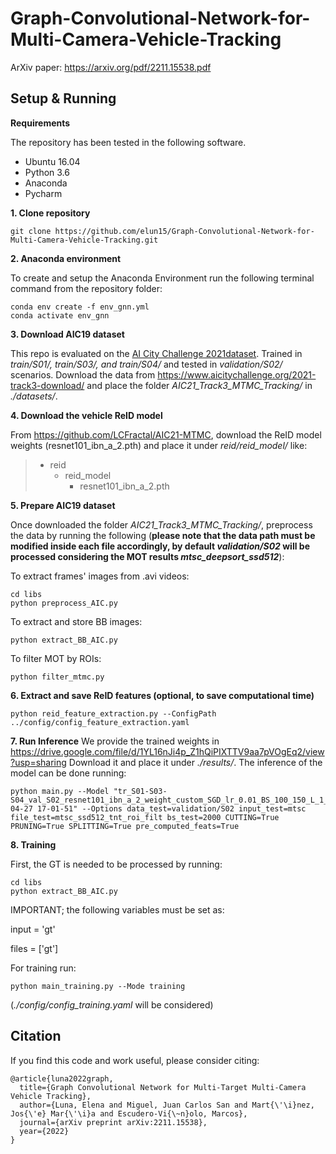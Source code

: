 



# Graph-Convolutional-Network-for-Multi-Camera-Vehicle-Tracking

ArXiv paper:  https://arxiv.org/pdf/2211.15538.pdf

## Setup & Running
**Requirements**

The repository has been tested in the following software.
* Ubuntu 16.04
* Python 3.6
* Anaconda
* Pycharm

**1. Clone repository**

```
git clone https://github.com/elun15/Graph-Convolutional-Network-for-Multi-Camera-Vehicle-Tracking.git
```

**2. Anaconda environment**

To create and setup the Anaconda Environment run the following terminal command from the repository folder:
```
conda env create -f env_gnn.yml
conda activate env_gnn
```

**3. Download AIC19 dataset**

This repo is evaluated on  the <u>AI City Challenge 2021dataset</u>. Trained in *train/S01/, *train/S03/*, and *train/S04/**  and tested in *validation/S02/* scenarios.
Download the data from https://www.aicitychallenge.org/2021-track3-download/ and place the folder *AIC21_Track3_MTMC_Tracking/*  in *./datasets/*.


**4. Download the vehicle ReID model**

From https://github.com/LCFractal/AIC21-MTMC, download the ReID model weights (resnet101_ibn_a_2.pth) and place it under *reid/reid_model/* like:

>   * reid
>     * reid_model 
>       * resnet101_ibn_a_2.pth

 
**5. Prepare AIC19 dataset**

Once downloaded the folder *AIC21_Track3_MTMC_Tracking/*, preprocess the data by running the following (**please note that the data path must be modified inside each file accordingly, by default *validation/S02* will be processed considering the MOT results *mtsc_deepsort_ssd512***):

To extract frames' images from .avi videos:                                                                
```
cd libs
python preprocess_AIC.py
```
To extract and store BB images:                                                                
```
python extract_BB_AIC.py
```
To filter MOT by ROIs:
```
python filter_mtmc.py
```
**6. Extract and save ReID features (optional, to save computational time)**

```
python reid_feature_extraction.py --ConfigPath ../config/config_feature_extraction.yaml
```

**7. Run Inference** 
We provide the trained weights in https://drive.google.com/file/d/1YL16nJi4p_Z1hQiPIXTTV9aa7pVOgEq2/view?usp=sharing  Download it and place it under *./results/*.
The inference of the model can be done running:
```
python main.py --Model "tr_S01-S03-S04_val_S02_resnet101_ibn_a_2_weight_custom_SGD_lr_0.01_BS_100_150_L_1_1FPR__2022-04-27 17-01-51" --Options data_test=validation/S02 input_test=mtsc file_test=mtsc_ssd512_tnt_roi_filt bs_test=2000 CUTTING=True PRUNING=True SPLITTING=True pre_computed_feats=True
```

**8. Training**

First, the GT is needed to be processed by running: 

```
cd libs
python extract_BB_AIC.py
```
IMPORTANT; the following variables must be set as: 

input = 'gt'

files = ['gt']

For training run:
```
python main_training.py --Mode training
```

(*./config/config_training.yaml* will be considered)


## Citation

If you find this code and work useful, please consider citing:
```
@article{luna2022graph,
  title={Graph Convolutional Network for Multi-Target Multi-Camera Vehicle Tracking},
  author={Luna, Elena and Miguel, Juan Carlos San and Mart{\'\i}nez, Jos{\'e} Mar{\'\i}a and Escudero-Vi{\~n}olo, Marcos},
  journal={arXiv preprint arXiv:2211.15538},
  year={2022}
}
```

